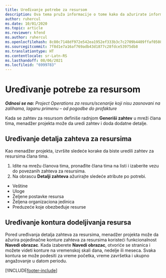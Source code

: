 ```yaml
---
title: Uređivanje potrebe za resursom
description: Ova tema pruža informacije o tome kako da ažurirate informacije zahteva za resursima.
author: ruhercul
ms.date: 10/01/2020
ms.topic: article
ms.reviewer: kfend
ms.author: ruhercul
ms.openlocfilehash: 8c80c7148df972e542ea1952ef333b3c7c2709b4409ffaf0508f8f617d5f9894
ms.sourcegitcommit: 7f8d1e7a16af769adb43d1877c28fdce53975db8
ms.translationtype: HT
ms.contentlocale: sr-Latn-RS
ms.lasthandoff: 08/06/2021
ms.locfileid: "6999783"
---
```

# <a name="edit-a-resource-requirement"></a>Uređivanje potrebe za resursom

_**Odnosi se na:** Project Operations za resurs/scenarije koji nisu zasnovani na zalihama, laganu primenu – od pogodbe do profakture_

Kada se zahtev za resursom definiše radnjom **Generiši zahtev** u mreži člana tima, menadžer projekta može da uredi zahtev i doda dodatne detalje.

## <a name="edit-resource-requirement-details"></a>Uređivanje detalja zahteva za resursima

Kao menadžer projekta, izvršite sledeće korake da biste uredili zahtev za resursima člana tima.

1. Idite na mrežu članova tima, pronađite člana tima na listi i izaberite vezu do povezanih zahteva za resursima.
2. Na obrascu **Detalji zahteva** ažurirajte sledeće atribute po potrebi.

- Veštine
- Uloge
- Željene postavke resursa
- Željena organizaciona jedinica
- Preduzeće koje obezbeđuje resurse

## <a name="edit-resource-assignment-contours"></a>Uređivanje kontura dodeljivanja resursa

Pored uređivanja detalja zahteva za resursima, menadžer projekta može da ažurira pojedinačne konture zahteva za resursima koristeći funkcionalnost **Navedi obrazac**. Kada izaberete **Navedi obrazac**, otvoriće se stranica i možete videti konture na vremenskoj skali dana, nedelje ili meseca. Svaka kontura se može podesiti za vreme početka, vreme završetka i ukupno angažovanje u datom periodu.

[!INCLUDE[footer-include](../includes/footer-banner.md)]